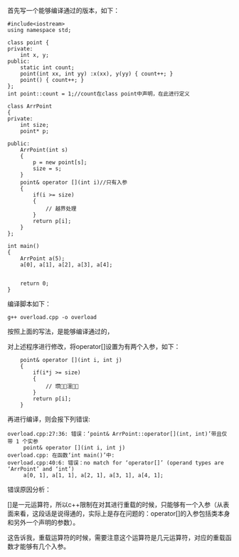 首先写一个能够编译通过的版本，如下：
```
#include<iostream>
using namespace std;
  
class point {
private:
    int x, y;
public:
    static int count;
    point(int xx, int yy) :x(xx), y(yy) { count++; }
    point() { count++; }
};
int point::count = 1;//count在class point中声明，在此进行定义

class ArrPoint
{
private:
    int size;
    point* p;
  
public:
    ArrPoint(int s)
    {
        p = new point[s];
        size = s;
    }
    point& operator [](int i)//只有入参
    {
        if(i >= size)
        {
            // 越界处理
        }
        return p[i];
    }
};
  
int main()
{
    ArrPoint a(5);
    a[0], a[1], a[2], a[3], a[4];
  
  
    return 0;
}
```
编译脚本如下：
```
g++ overload.cpp -o overload
```
按照上面的写法，是能够编译通过的，

对上述程序进行修改，将operator[]设置为有两个入参，如下：
```
    point& operator [](int i, int j)
    {
        if(i*j >= size)
        {
            // 瓒𸐿𻃣澶𶰿𹳝
        }
        return p[i];
    }
```
再进行编译，则会报下列错误:
```
overload.cpp:27:36: 错误：‘point& ArrPoint::operator[](int, int)’带且仅带 1 个实参
     point& operator [](int i, int j)
overload.cpp: 在函数‘int main()’中:
overload.cpp:40:6: 错误：no match for ‘operator[]’ (operand types are ‘ArrPoint’ and ‘int’)
     a[0, 1], a[1, 1], a[2, 1], a[3, 1], a[4, 1];
```
错误原因分析：

[]是一元运算符，所以c++限制在对其进行重载的时候，只能够有一个入参（从表面来看，这段话是说得通的，实际上是存在问题的：operator[]的入参包括类本身和另外一个声明的参数）。

这告诉我，重载运算符的时候，需要注意这个运算符是几元运算符，对应的重载函数才能够有几个入参。
